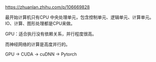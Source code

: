 

https://zhuanlan.zhihu.com/p/106669828

最开始计算机只有CPU 中央处理单元，包含控制单元、逻辑单元、计算单元。
IO、计算、图形处理都是CPU来做。

GPU：适合执行没有依赖关系，并行程度很高。

而神经网络的计算是高度并行的。

GPU -> CUDA -> cuDNN -> Pytorch


